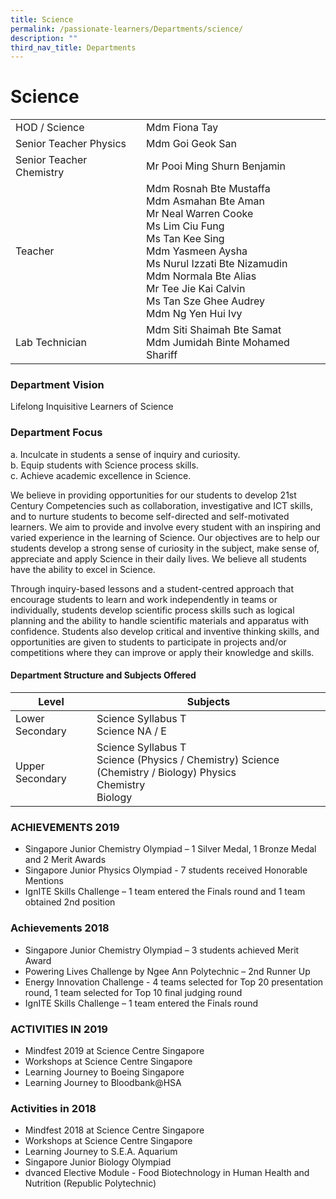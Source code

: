 ```yaml
---
title: Science
permalink: /passionate-learners/Departments/science/
description: ""
third_nav_title: Departments
---
```

# **Science**

|  	|  	|
|---	|---	|
| HOD / Science  	| Mdm Fiona Tay 	|
| Senior Teacher Physics 	| Mdm Goi Geok San 	|
| Senior Teacher Chemistry 	| Mr Pooi Ming Shurn Benjamin 	|
| Teacher 	| Mdm Rosnah Bte Mustaffa <br>Mdm Asmahan Bte Aman <br>Mr Neal Warren Cooke <br>Ms Lim Ciu Fung <br>Ms Tan Kee Sing <br>Mdm Yasmeen Aysha <br>Ms Nurul Izzati Bte Nizamudin <br>Mdm Normala Bte Alias <br>Mr Tee Jie Kai Calvin <br>Ms Tan Sze Ghee Audrey <br>Mdm Ng Yen Hui Ivy 	|
|  Lab Technician 	| Mdm Siti Shaimah Bte Samat<br>Mdm Jumidah Binte Mohamed Shariff 	|

### Department Vision

Lifelong Inquisitive Learners of Science

### Department Focus

a. Inculcate in students a sense of inquiry and curiosity.   
b. Equip students with Science process skills.   
c. Achieve academic excellence in Science.

We believe in providing opportunities for our students to develop 21st Century Competencies such as collaboration, investigative and ICT skills, and to nurture students to become self-directed and self-motivated learners. We aim to provide and involve every student with an inspiring and varied experience in the learning of Science. Our objectives are to help our students develop a strong sense of curiosity in the subject, make sense of, appreciate and apply Science in their daily lives. We believe all students have the ability to excel in Science.  

Through inquiry-based lessons and a student-centred approach that encourage students to learn and work independently in teams or individually, students develop scientific process skills such as logical planning and the ability to handle scientific materials and apparatus with confidence. Students also develop critical and inventive thinking skills, and opportunities are given to students to participate in projects and/or competitions where they can improve or apply their knowledge and skills.

#### Department Structure and Subjects Offered

| Level 	| Subjects 	|
| ---	| ---	|
| Lower Secondary 	| Science Syllabus T<br>Science NA / E 	|
| Upper Secondary 	| Science Syllabus T<br>Science (Physics / Chemistry) Science (Chemistry / Biology) Physics<br>Chemistry<br>Biology 	|

### ACHIEVEMENTS 2019

* Singapore Junior Chemistry Olympiad – 1 Silver Medal, 1 Bronze Medal and 2 Merit Awards
* Singapore Junior Physics Olympiad - 7 students received Honorable Mentions
* IgnITE Skills Challenge – 1 team entered the Finals round and 1 team obtained 2nd position

### Achievements 2018

* Singapore Junior Chemistry Olympiad – 3 students achieved Merit Award
* Powering Lives Challenge by Ngee Ann Polytechnic – 2nd Runner Up
* Energy Innovation Challenge - 4 teams selected for Top 20 presentation round, 1 team selected for Top 10 final judging round
* IgnITE Skills Challenge – 1 team entered the Finals round

### ACTIVITIES IN 2019  

* Mindfest 2019 at Science Centre Singapore
* Workshops at Science Centre Singapore
* Learning Journey to Boeing Singapore
* Learning Journey to Bloodbank@HSA  

### Activities in 2018

* Mindfest 2018 at Science Centre Singapore
* Workshops at Science Centre Singapore
* Learning Journey to S.E.A. Aquarium
* Singapore Junior Biology Olympiad
* dvanced Elective Module - Food Biotechnology in Human Health and Nutrition (Republic Polytechnic)